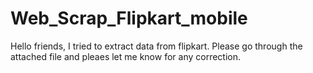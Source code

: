 # Web_Scrap_Flipkart_mobile
Hello friends, I tried to extract data from flipkart. 
Please go through the attached file and pleaes let me know for any correction.
